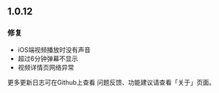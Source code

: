 ## 1.0.12

 
### 修复
+ iOS端视频播放时没有声音
+ 超过6分钟弹幕不显示
+ 视频详情页网络异常


更多更新日志可在Github上查看
问题反馈、功能建议请查看「关于」页面。